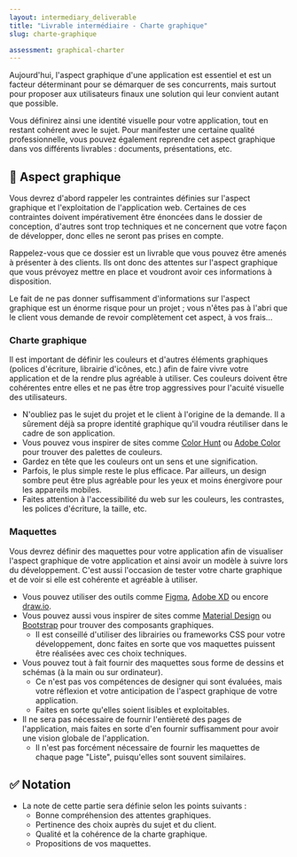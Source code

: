 ```yaml
---
layout: intermediary_deliverable
title: "Livrable intermédiaire - Charte graphique"
slug: charte-graphique

assessment: graphical-charter
---
```


Aujourd'hui, l'aspect graphique d'une application est essentiel et est un facteur déterminant pour se démarquer de
ses concurrents, mais surtout pour proposer aux utilisateurs finaux une solution qui leur convient autant que possible.

Vous définirez ainsi une identité visuelle pour votre application, tout en restant cohérent avec le sujet. Pour
manifester une certaine qualité professionnelle, vous pouvez également reprendre cet aspect graphique dans vos
différents livrables : documents, présentations, etc.

## 🎨 Aspect graphique

Vous devrez d'abord rappeler les contraintes définies sur l'aspect graphique et l'exploitation de l'application web.
Certaines de ces contraintes doivent impérativement être énoncées dans le dossier de conception, d'autres sont trop
techniques et ne concernent que votre façon de développer, donc elles ne seront pas prises en compte.

Rappelez-vous que ce dossier est un livrable que vous pouvez être amenés à présenter à des clients. Ils ont donc des
attentes sur l'aspect graphique que vous prévoyez mettre en place et voudront avoir ces informations à disposition.

Le fait de ne pas donner suffisamment d'informations sur l'aspect graphique est un énorme risque pour un projet ; vous
n'êtes pas à l'abri que le client vous demande de revoir complètement cet aspect, à vos frais...

### Charte graphique

Il est important de définir les couleurs et d'autres éléments graphiques (polices d'écriture, librairie d'icônes, etc.)
afin de faire vivre votre application et de la rendre plus agréable à utiliser. Ces couleurs doivent être cohérentes
entre elles et ne pas être trop aggressives pour l'acuité visuelle des utilisateurs.

* N'oubliez pas le sujet du projet et le client à l'origine de la demande. Il a sûrement déjà sa propre identité
  graphique qu'il voudra réutiliser dans le cadre de son application.
* Vous pouvez vous inspirer de sites comme [Color Hunt](https://colorhunt.co) ou [Adobe Color](https://color.adobe.com)
  pour trouver des palettes de couleurs.
* Gardez en tête que les couleurs ont un sens et une signification.
* Parfois, le plus simple reste le plus efficace. Par ailleurs, un design sombre peut être plus agréable pour les yeux
  et moins énergivore pour les appareils mobiles.
* Faites attention à l'accessibilité du web sur les couleurs, les contrastes, les polices d'écriture, la taille, etc.

### Maquettes

Vous devrez définir des maquettes pour votre application afin de visualiser l'aspect graphique de votre application et
ainsi avoir un modèle à suivre lors du développement. C'est aussi l'occasion de tester votre charte graphique et de
voir si elle est cohérente et agréable à utiliser.

* Vous pouvez utiliser des outils comme [Figma](https://www.figma.com),
  [Adobe XD](https://www.adobe.com/fr/products/xd.html) ou encore [draw.io](https://draw.io).
* Vous pouvez aussi vous inspirer de sites comme [Material Design](https://material.io/design) ou
  [Bootstrap](https://getbootstrap.com) pour trouver des composants graphiques.
  - Il est conseillé d'utiliser des librairies ou frameworks CSS pour votre développement, donc faites en sorte que vos
    maquettes puissent être réalisées avec ces choix techniques.
* Vous pouvez tout à fait fournir des maquettes sous forme de dessins et schémas (à la main ou sur ordinateur).
  - Ce n'est pas vos compétences de designer qui sont évaluées, mais votre réflexion et votre anticipation de l'aspect
    graphique de votre application.
  - Faites en sorte qu'elles soient lisibles et exploitables.
* Il ne sera pas nécessaire de fournir l'entièreté des pages de l'application, mais faites en sorte d'en fournir
  suffisamment pour avoir une vision globale de l'application.
  - Il n'est pas forcément nécessaire de fournir les maquettes de chaque page "Liste", puisqu'elles sont souvent
    similaires.

## ✅ Notation

* La note de cette partie sera définie selon les points suivants :
  - Bonne compréhension des attentes graphiques.
  - Pertinence des choix auprès du sujet et du client.
  - Qualité et la cohérence de la charte graphique.
  - Propositions de vos maquettes.

